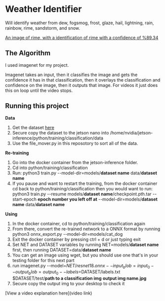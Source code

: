 # Weather Identifier

 Will identify weather from dew, fogsmog, frost, glaze, hail, lightning, rain, rainbow, rime,  sandstorm, and snow.

[An image of rime, with a identification of rime with a confidence of %89.34](https://i.imgur.com/btQWu3l.jpg)

## The Algorithm

I used imagenet for my project.

Imagenet takes an input, then it classifies the image and gets the confidence it has in that classification, then it overlays the classification and confidence on the image, then it outputs that image. For videos it just does this on loop until the video stops.


## Running this project

**Data**
 1. Get the dataset [here](https://www.kaggle.com/datasets/jehanbhathena/weather-dataset/discussion)
 2. Secure copy the dataset to the jetson nano into /home/nvidia/jetson-inference/python/training/classification/data
 3. Use the file_mover.py in this reposotory to sort all of the data.

**Re-training**
 1. Go into the docker container from the jetson-inference folder.
 2. Cd into python/training/classification
 3. Run: python3 train.py --model-dir=models/**dataset name** data/**dataset name**
 4. If you pause and want to restart the training, from the docker container cd back to
 python/training/classification then you would want to run:
 python3 train.py --resume models/**dataset name**/checkpoint.pth.tar --start-epoch **epoch number you left off at** --model-dir=models/**dataset name** data/**dataset name**
 
**Using**
 1. In the docker container, cd to python/training/classification again
 2. From there, convert the re-trained network to a ONNX format by running python3
onnx_export.py --model-dir=models/cat_dog
 3. Exit the docker container by pressing ctrl + d or just typing exit
 4. Set NET and DATASET variables by running NET=models/**dataset name** first, then running
DATASET=data/**dataset name**
 5. You can get an image using wget, but you should use one that's in your testing folder
for this next part
 6. run imagenet.py --model=$NET/resnet18.onnx --input_blob=input_0 --output_blob=output_0
--labels=$DATASET/labels.txt $DATASET/test/**path to a classification img**
 **output img name.jpg**
 7. Secure copy the output img to your desktop to check it
 

[View a video explanation here](video link)
